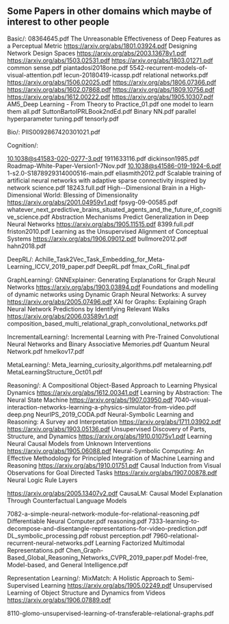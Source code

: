 ## Some Papers in other domains which maybe of interest to other people

Basic/:
08364645.pdf
The Unreasonable Effectiveness of Deep Features as a Perceptual Metric https://arxiv.org/abs/1801.03924.pdf
Designing Network Design Spaces https://arxiv.org/abs/2003.13678v1.pdf
https://arxiv.org/abs/1503.02531.pdf
https://arxiv.org/abs/1803.01271.pdf
common sense.pdf
piantadosi2018one.pdf
5542-recurrent-models-of-visual-attention.pdf
lecun-20180419-icassp.pdf
relational networks.pdf
https://arxiv.org/abs/1506.02025.pdf
https://arxiv.org/abs/1806.07366.pdf
https://arxiv.org/abs/1602.07868.pdf
https://arxiv.org/abs/1809.10756.pdf
https://arxiv.org/abs/1612.00222.pdf
https://arxiv.org/abs/1905.10307.pdf
AM5_Deep Learning - From Theory to Practice_01.pdf
one model to learn them all.pdf
SuttonBartoIPRLBook2ndEd.pdf
Binary NN.pdf
parallel hyperparameter tuning.pdf
tensorly.pdf

Bio/:
PIIS0092867420301021.pdf

Cognition/:

10.1038@s41583-020-0277-3.pdf
1911633116.pdf
dickinson1985.pdf
Roadmap-White-Paper-Version1-7Nov.pdf
10.1038@s41586-019-1924-6.pdf
1-s2.0-S1878929314000516-main.pdf
eliasmith2012.pdf
Scalable training of artificial neural networks with adaptive sparse connectivity inspired by network science.pdf
18243.full.pdf
High--Dimensional Brain in a High-Dimensional World: Blessing of Dimensionality https://arxiv.org/abs/2001.04959v1.pdf
fpsyg-09-00585.pdf whatever_next_predictive_brains_situated_agents_and_the_future_of_cognitive_science.pdf
Abstraction Mechanisms Predict Generalization in Deep Neural Networks https://arxiv.org/abs/1905.11515.pdf
8399.full.pdf
friston2010.pdf
Learning as the Unsupervised Alignment of Conceptual Systems https://arxiv.org/abs/1906.09012.pdf
bullmore2012.pdf
hahn2018.pdf

DeepRL/:
Achille_Task2Vec_Task_Embedding_for_Meta-Learning_ICCV_2019_paper.pdf
DeepRL.pdf
fmax_CoRL_final.pdf

GraphLearning/:
GNNExplainer: Generating Explanations for Graph Neural Networks https://arxiv.org/abs/1903.03894.pdf
Foundations and modelling of dynamic networks using Dynamic Graph Neural Networks: A survey https://arxiv.org/abs/2005.07496.pdf
XAI for Graphs: Explaining Graph Neural Network Predictions by Identifying Relevant Walks https://arxiv.org/abs/2006.03589v1.pdf
composition_based_multi_relational_graph_convolutional_networks.pdf

IncrementalLearning/:
Incremental Learning with Pre-Trained Convolutional Neural Networks and Binary Associative Memories.pdf
Quantum Neural Network.pdf
hmelkov17.pdf

MetaLearning/:
Meta_learning_curiosity_algorithms.pdf
metalearning.pdf
MetaLearningStructure_Oct01.pdf

Reasoning/:
A Compositional Object-Based Approach to Learning Physical Dynamics https://arxiv.org/abs/1612.00341.pdf
Learning by Abstraction: The Neural State Machine https://arxiv.org/abs/1907.03950.pdf
7040-visual-interaction-networks-learning-a-physics-simulator-from-video.pdf
deep.png
NeurIPS_2019_CODA.pdf
Neural-Symbolic Learning and Reasoning: A Survey and Interpretation https://arxiv.org/abs/1711.03902.pdf
https://arxiv.org/abs/1903.05136.pdf Unsupervised Discovery of Parts, Structure, and Dynamics
https://arxiv.org/abs/1910.01075v1.pdf Learning Neural Causal Models from Unknown Interventions
https://arxiv.org/abs/1905.06088.pdf Neural-Symbolic Computing: An Effective Methodology for Principled Integration of Machine Learning and Reasoning
https://arxiv.org/abs/1910.01751.pdf Causal Induction from Visual Observations for Goal Directed Tasks
https://arxiv.org/abs/1907.00878.pdf Neural Logic Rule Layers

https://arxiv.org/abs/2005.13407v2.pdf CausaLM: Causal Model Explanation Through Counterfactual Language Models

7082-a-simple-neural-network-module-for-relational-reasoning.pdf
Differentiable Neural Computer.pdf
reasoning.pdf
7333-learning-to-decompose-and-disentangle-representations-for-video-prediction.pdf
DL_symbolic_processing.pdf
robust perception.pdf
7960-relational-recurrent-neural-networks.pdf
Learning Factorized Multimodal Representations.pdf
Chen_Graph-Based_Global_Reasoning_Networks_CVPR_2019_paper.pdf Model-free, Model-based, and General Intelligence.pdf

Representation Learning/:
MixMatch: A Holistic Approach to Semi-Supervised Learning https://arxiv.org/abs/1905.02249.pdf
Unsupervised Learning of Object Structure and Dynamics from Videos https://arxiv.org/abs/1906.07889.pdf

8110-glomo-unsupervised-learning-of-transferable-relational-graphs.pdf

